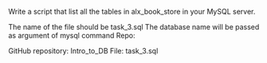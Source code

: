 Write a script that list all the tables in alx_book_store in your MySQL server.

The name of the file should be task_3.sql
The database name will be passed as argument of mysql command
Repo:

GitHub repository: Intro_to_DB
File: task_3.sql